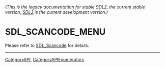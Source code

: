 ###### (This is the legacy documentation for stable SDL2, the current stable version; [SDL3](https://wiki.libsdl.org/SDL3/) is the current development version.)
# SDL_SCANCODE_MENU

Please refer to [SDL_Scancode](SDL_Scancode) for details.

----
[CategoryAPI](CategoryAPI), [CategoryAPIEnumerators](CategoryAPIEnumerators)

